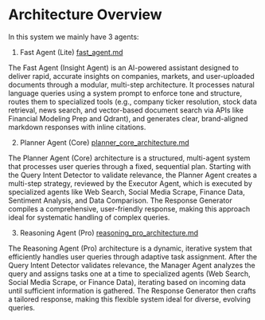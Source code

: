 # Architecture Overview

In this system we mainly have 3 agents:

1. Fast Agent (Lite) [fast_agent.md](fast_lite_architecture.md)

The Fast Agent (Insight Agent) is an AI-powered assistant designed to deliver rapid, accurate insights on companies, markets, and user-uploaded documents through a modular, multi-step architecture. It processes natural language queries using a system prompt to enforce tone and structure, routes them to specialized tools (e.g., company ticker resolution, stock data retrieval, news search, and vector-based document search via APIs like Financial Modeling Prep and Qdrant), and generates clear, brand-aligned markdown responses with inline citations.

2. Planner Agent (Core) [planner_core_architecture.md](planner_core_architecture.md)

The Planner Agent (Core) architecture is a structured, multi-agent system that processes user queries through a fixed, sequential plan. Starting with the Query Intent Detector to validate relevance, the Planner Agent creates a multi-step strategy, reviewed by the Executor Agent, which is executed by specialized agents like Web Search, Social Media Scrape, Finance Data, Sentiment Analysis, and Data Comparison. The Response Generator compiles a comprehensive, user-friendly response, making this approach ideal for systematic handling of complex queries.

3. Reasoning Agent (Pro) [reasoning_pro_architecture.md](reasoning_pro_architecture.md)

The Reasoning Agent (Pro) architecture is a dynamic, iterative system that efficiently handles user queries through adaptive task assignment. After the Query Intent Detector validates relevance, the Manager Agent analyzes the query and assigns tasks one at a time to specialized agents (Web Search, Social Media Scrape, or Finance Data), iterating based on incoming data until sufficient information is gathered. The Response Generator then crafts a tailored response, making this flexible system ideal for diverse, evolving queries.
